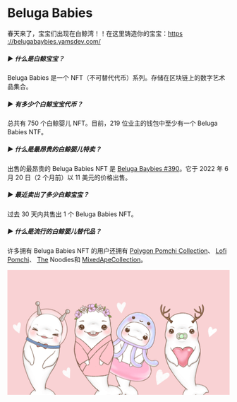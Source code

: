# Beluga Babies

春天来了，宝宝们出现在白鲸湾！！在这里铸造你的宝宝：[https ://belugabaybies.yamsdev.com/](https://belugabaybies.yamsdev.com/)

##### ▶ 什么是白鲸宝宝？

Beluga Babies 是一个 NFT（不可替代代币）系列。存储在区块链上的数字艺术品集合。

##### ▶ 有多少个白鲸宝宝代币？

总共有 750 个白鲸婴儿 NFT。目前，219 位业主的钱包中至少有一个 Beluga Babies NTF。

##### ▶ 什么是最昂贵的白鲸婴儿特卖？

出售的最昂贵的 Beluga Babies NFT 是 [Beluga Baybies #390](https://www.nft-stats.com/asset/0x8317a6515dd8ee53b8a89666851bbefbef9c6444/389)。它于 2022 年 6 月 20 日（2 个月前）以 11 美元的价格出售。

##### ▶ 最近卖出了多少白鲸宝宝？

过去 30 天内共售出 1 个 Beluga Babies NFT。

##### ▶ 什么是流行的白鲸婴儿替代品？

许多拥有 Beluga Babies NFT 的用户还拥有 [Polygon Pomchi Collection](https://www.nft-stats.com/collection/polypom)、 [Lofi Pomchi](https://www.nft-stats.com/collection/lofipomchi)、 [The](https://www.nft-stats.com/collection/thenoodies) Noodies和 [MixedApeCollection](https://www.nft-stats.com/collection/mixedapecollection)。

![unnamed](unnamed.png)
